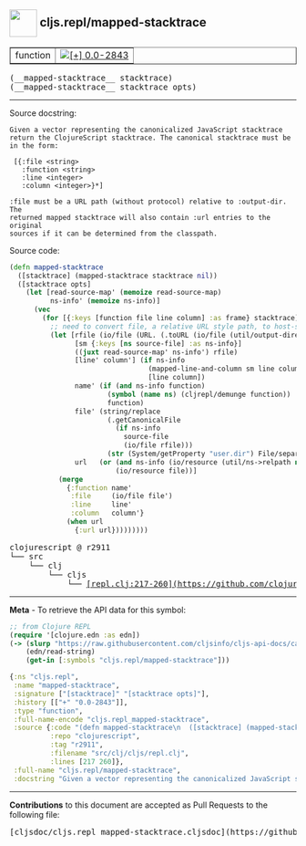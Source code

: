 ## <img width="48px" valign="middle" src="http://i.imgur.com/Hi20huC.png"> cljs.repl/mapped-stacktrace

 <table border="1">
<tr>

<td>function</td>
<td><a href="https://github.com/cljsinfo/cljs-api-docs/tree/0.0-2843"><img valign="middle" alt="[+] 0.0-2843" src="https://img.shields.io/badge/+-0.0--2843-lightgrey.svg"></a> </td>
</tr>
</table>

 <samp>
(__mapped-stacktrace__ stacktrace)<br>
</samp>
 <samp>
(__mapped-stacktrace__ stacktrace opts)<br>
</samp>

---




Source docstring:

```
Given a vector representing the canonicalized JavaScript stacktrace
return the ClojureScript stacktrace. The canonical stacktrace must be
in the form:

 [{:file <string>
   :function <string>
   :line <integer>
   :column <integer>}*]

:file must be a URL path (without protocol) relative to :output-dir. The
returned mapped stacktrace will also contain :url entries to the original
sources if it can be determined from the classpath.
```

Source code:

```clj
(defn mapped-stacktrace
  ([stacktrace] (mapped-stacktrace stacktrace nil))
  ([stacktrace opts]
    (let [read-source-map' (memoize read-source-map)
          ns-info' (memoize ns-info)]
      (vec
        (for [{:keys [function file line column] :as frame} stacktrace]
          ;; need to convert file, a relative URL style path, to host-specific file
          (let [rfile (io/file (URL. (.toURL (io/file (util/output-directory opts))) file))
                [sm {:keys [ns source-file] :as ns-info}]
                ((juxt read-source-map' ns-info') rfile)
                [line' column'] (if ns-info
                                  (mapped-line-and-column sm line column)
                                  [line column])
                name' (if (and ns-info function)
                        (symbol (name ns) (cljrepl/demunge function))
                        function)
                file' (string/replace
                        (.getCanonicalFile
                          (if ns-info
                            source-file
                            (io/file rfile)))
                        (str (System/getProperty "user.dir") File/separator) "")
                url   (or (and ns-info (io/resource (util/ns->relpath ns)))
                          (io/resource file))]
            (merge
              {:function name'
               :file     (io/file file')
               :line     line'
               :column   column'}
              (when url
                {:url url}))))))))
```

 <pre>
clojurescript @ r2911
└── src
    └── clj
        └── cljs
            └── <ins>[repl.clj:217-260](https://github.com/clojure/clojurescript/blob/r2911/src/clj/cljs/repl.clj#L217-L260)</ins>
</pre>


---

__Meta__ - To retrieve the API data for this symbol:

```clj
;; from Clojure REPL
(require '[clojure.edn :as edn])
(-> (slurp "https://raw.githubusercontent.com/cljsinfo/cljs-api-docs/catalog/cljs-api.edn")
    (edn/read-string)
    (get-in [:symbols "cljs.repl/mapped-stacktrace"]))
```

```clj
{:ns "cljs.repl",
 :name "mapped-stacktrace",
 :signature ["[stacktrace]" "[stacktrace opts]"],
 :history [["+" "0.0-2843"]],
 :type "function",
 :full-name-encode "cljs.repl_mapped-stacktrace",
 :source {:code "(defn mapped-stacktrace\n  ([stacktrace] (mapped-stacktrace stacktrace nil))\n  ([stacktrace opts]\n    (let [read-source-map' (memoize read-source-map)\n          ns-info' (memoize ns-info)]\n      (vec\n        (for [{:keys [function file line column] :as frame} stacktrace]\n          ;; need to convert file, a relative URL style path, to host-specific file\n          (let [rfile (io/file (URL. (.toURL (io/file (util/output-directory opts))) file))\n                [sm {:keys [ns source-file] :as ns-info}]\n                ((juxt read-source-map' ns-info') rfile)\n                [line' column'] (if ns-info\n                                  (mapped-line-and-column sm line column)\n                                  [line column])\n                name' (if (and ns-info function)\n                        (symbol (name ns) (cljrepl/demunge function))\n                        function)\n                file' (string/replace\n                        (.getCanonicalFile\n                          (if ns-info\n                            source-file\n                            (io/file rfile)))\n                        (str (System/getProperty \"user.dir\") File/separator) \"\")\n                url   (or (and ns-info (io/resource (util/ns->relpath ns)))\n                          (io/resource file))]\n            (merge\n              {:function name'\n               :file     (io/file file')\n               :line     line'\n               :column   column'}\n              (when url\n                {:url url}))))))))",
          :repo "clojurescript",
          :tag "r2911",
          :filename "src/clj/cljs/repl.clj",
          :lines [217 260]},
 :full-name "cljs.repl/mapped-stacktrace",
 :docstring "Given a vector representing the canonicalized JavaScript stacktrace\nreturn the ClojureScript stacktrace. The canonical stacktrace must be\nin the form:\n\n [{:file <string>\n   :function <string>\n   :line <integer>\n   :column <integer>}*]\n\n:file must be a URL path (without protocol) relative to :output-dir. The\nreturned mapped stacktrace will also contain :url entries to the original\nsources if it can be determined from the classpath."}

```

---

__Contributions__ to this document are accepted as Pull Requests to the following file:

 <pre>
[cljsdoc/cljs.repl_mapped-stacktrace.cljsdoc](https://github.com/cljsinfo/cljs-api-docs/blob/master/cljsdoc/cljs.repl_mapped-stacktrace.cljsdoc)
</pre>

